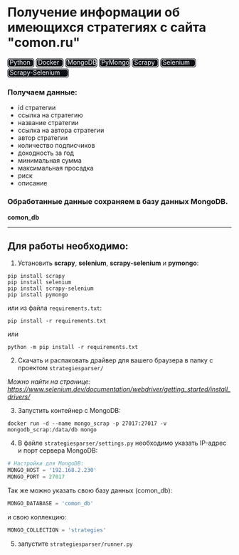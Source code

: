 # Получение информации об имеющихся стратегиях с сайта "comon.ru"
<svg xmlns="http://www.w3.org/2000/svg" width="60" height="20" role="img">
    <rect x="0" y="0" rx="5" ry="5" width="60" height="20" fill="#0d1117"/>
    <rect x="1" y="1" rx="5" ry="5" width="58" height="18" fill="white"/>
    <rect x="2" y="2" rx="5" ry="5" width="56" height="16" fill="#0d1117"/>
    <text font-size="14" text-anchor="start" x="5" y="14" fill="white">Python</text>
</svg>
<svg xmlns="http://www.w3.org/2000/svg" width="62" height="20" role="img">
    <rect x="0" y="0" rx="5" ry="5" width="62" height="20" fill="#0d1117"/>
    <rect x="1" y="1" rx="5" ry="5" width="60" height="18" fill="white"/>
    <rect x="2" y="2" rx="5" ry="5" width="58" height="16" fill="#0d1117"/>
    <text font-size="14" text-anchor="start" x="5" y="14" fill="white">Docker</text>
</svg>
<svg xmlns="http://www.w3.org/2000/svg" width="72" height="20" role="img">
    <rect x="0" y="0" rx="5" ry="5" width="72" height="20" fill="#0d1117"/>
    <rect x="1" y="1" rx="5" ry="5" width="70" height="18" fill="white"/>
    <rect x="2" y="2" rx="5" ry="5" width="68" height="16" fill="#0d1117"/>
    <text font-size="14" text-anchor="start" x="5" y="14" fill="white">MongoDB</text>
</svg>
<svg xmlns="http://www.w3.org/2000/svg" width="70" height="20" role="img">
    <rect x="0" y="0" rx="5" ry="5" width="70" height="20" fill="#0d1117"/>
    <rect x="1" y="1" rx="5" ry="5" width="68" height="18" fill="white"/>
    <rect x="2" y="2" rx="5" ry="5" width="66" height="16" fill="#0d1117"/>
    <text font-size="14" text-anchor="start" x="5" y="14" fill="white">PyMongo</text>
</svg>
<svg xmlns="http://www.w3.org/2000/svg" width="60" height="20" role="img">
    <rect x="0" y="0" rx="5" ry="5" width="60" height="20" fill="#0d1117"/>
    <rect x="1" y="1" rx="5" ry="5" width="58" height="18" fill="white"/>
    <rect x="2" y="2" rx="5" ry="5" width="56" height="16" fill="#0d1117"/>
    <text font-size="14" text-anchor="start" x="5" y="14" fill="white">Scrapy</text>
</svg>
<svg xmlns="http://www.w3.org/2000/svg" width="80" height="20" role="img">
    <rect x="0" y="0" rx="5" ry="5" width="80" height="20" fill="#0d1117"/>
    <rect x="1" y="1" rx="5" ry="5" width="78" height="18" fill="white"/>
    <rect x="2" y="2" rx="5" ry="5" width="76" height="16" fill="#0d1117"/>
    <text font-size="14" text-anchor="start" x="5" y="14" fill="white">Selenium</text>
</svg>
<svg xmlns="http://www.w3.org/2000/svg" width="138" height="20" role="img">
    <rect x="0" y="0" rx="5" ry="5" width="138" height="20" fill="#0d1117"/>
    <rect x="1" y="1" rx="5" ry="5" width="136" height="18" fill="white"/>
    <rect x="2" y="2" rx="5" ry="5" width="134" height="16" fill="#0d1117"/>
    <text font-size="14" text-anchor="start" x="5" y="14" fill="white">Scrapy-Selenium</text>
</svg>

### Получаем данные:
- id стратегии
- ссылка на стратегию
- название стратегии
- ссылка на автора стратегии
- автор стратегии
- количество подписчиков
- доходность за год
- минимальная сумма
- максимальная просадка
- риск
- описание

### Обработанные данные сохраняем в базу данных MongoDB.
**comon_db**

---
## Для работы необходимо:

1. Установить **scrapy**, **selenium**, **scrapy-selenium** и **pymongo**:
```commandline
pip install scrapy
pip install selenium
pip install scrapy-selenium
pip install pymongo
```
или из файла ```requirements.txt```:
```commandline
pip install -r requirements.txt
```
или
```commandline
python -m pip install -r requirements.txt
```

2. Скачать и распаковать драйвер для вашего браузера в папку с проектом ```strategiesparser/```

*Можно найти на странице: https://www.selenium.dev/documentation/webdriver/getting_started/install_drivers/*

3. Запустить контейнер с MongoDB:
```commandline
docker run -d --name mongo_scrap -p 27017:27017 -v mongodb_scrap:/data/db mongo
```

4. В файле ```strategiesparser/settings.py``` необходимо указать IP-адрес и порт сервера MongoDB:
```python
# Настройки для MongoDB:
MONGO_HOST = '192.168.2.230'
MONGO_PORT = 27017
```
Так же можно указать свою базу данных (comon_db):
```python
MONGO_DATABASE = 'comon_db'
```
и свою коллекцию:
```python
MONGO_COLLECTION = 'strategies'
```

5. запустите ```strategiesparser/runner.py```
